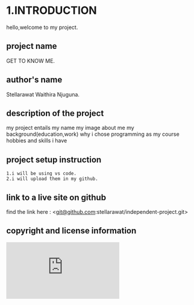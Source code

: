 # 1.INTRODUCTION 
hello,welcome to my project. 

## project name
GET TO KNOW ME.

## author's name
Stellarawat Waithira Njuguna.

## description of the project 
my project entails 
my name
my image
about me
my background(education,work)
why i chose programming as my course
hobbies and skills i have 


## project setup instruction
    1.i will be using vs code.
    2.i will upload them in my github.

## link to a live site on github
find the link here :
<git@github.com:stellarawat/independent-project.git>
 
## copyright and license information 
![license](https://github.com/stellarawat/independent-project/file1/master/license.md)